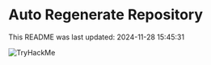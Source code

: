 # Auto Regenerate Repository

This README was last updated: 2024-11-28 15:45:31

 ![TryHackMe](https://tryhackme.com/badge/533634)